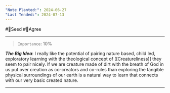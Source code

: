```yaml
---
"Note Planted:": 2024-06-27
"Last Tended:": 2024-07-13
---
```

#🌱Seed  #🙂Agree
****
> `Importance`: 10%
 
***The Big Idea***:  I really like the potential of pairing nature based, child led, exploratory learning with the theological concept of [[Creatureliness]] they seem to pair nicely. If we are creature made of dirt with the breath of God in us put over creation as co-creators and co-rules than exploring the tangible physical surroundings of our earth is a natural way to learn that connects with our very basic created nature. 

****
